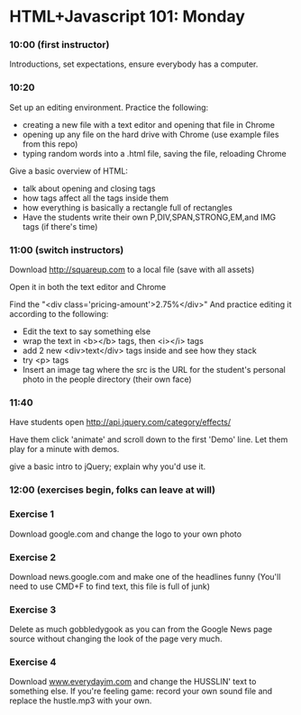 # HTML+Javascript 101: Monday

### 10:00 (first instructor)

Introductions, set expectations, ensure everybody has a computer.

### 10:20

Set up an editing environment. Practice the following:

* creating a new file with a text editor and opening that file in Chrome
* opening up any file on the hard drive with Chrome (use example files from
  this repo)
* typing random words into a .html file, saving the file, reloading Chrome

Give a basic overview of HTML:

* talk about opening and closing tags
* how tags affect all the tags inside them
* how everything is basically a rectangle full of rectangles
* Have the students write their own P,DIV,SPAN,STRONG,EM,and IMG tags (if
  there's time)

### 11:00 (switch instructors)

Download http://squareup.com to a local file (save with all assets)

Open it in both the text editor and Chrome

Find the "&lt;div class='pricing-amount'&gt;2.75%&lt;/div&gt;" And practice editing
it according to the following:

* Edit the text to say something else
* wrap the text in &lt;b&gt;&lt;/b&gt; tags, then &lt;i&gt;&lt;/i&gt; tags
* add 2 new &lt;div&gt;text&lt;/div&gt; tags inside and see how they stack
* try &lt;p&gt; tags
* Insert an image tag where the src is the URL for the student's
  personal photo in the people directory (their own face)

### 11:40

Have students open http://api.jquery.com/category/effects/

Have them click 'animate' and scroll down to the first 'Demo' line. Let
them play for a minute with demos.

give a basic intro to jQuery; explain why you'd use it.

### 12:00 (exercises begin, folks can leave at will)

### Exercise 1
Download google.com and change the logo to your own photo
### Exercise 2
Download news.google.com and make one of the headlines funny
(You'll need to use CMD+F to find text, this file is full of junk)
### Exercise 3
Delete as much gobbledygook as you can from the Google News page source
without changing the look of the page very much.
### Exercise 4
Download www.everydayim.com and change the HUSSLIN' text to something else. If
you're feeling game: record your own sound file and replace the
hustle.mp3 with your own.

